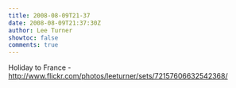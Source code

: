 ```yaml
---
title: 2008-08-09T21-37
date: 2008-08-09T21:37:30Z
author: Lee Turner
showtoc: false
comments: true
---
```


Holiday to France - http://www.flickr.com/photos/leeturner/sets/72157606632542368/

